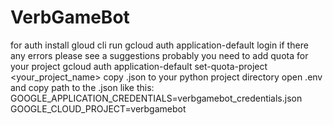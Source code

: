 # VerbGameBot

for auth
install gloud cli
run gcloud auth application-default login
if there any errors please see a suggestions
probably you need to add quota for your project
gcloud auth application-default set-quota-project <your_project_name>
copy .json to your python project directory
open .env and copy path to the .json like this:
GOOGLE_APPLICATION_CREDENTIALS=verbgamebot_credentials.json
GOOGLE_CLOUD_PROJECT=verbgamebot
